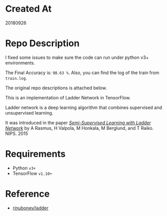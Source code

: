 # Created At
20180926

# Repo Description
I fixed some issues to make sure the code can run under python v3+ environments. 

The Final Accuracy is: `98.63 %`. Also, you can find the log of the train from `train.log`.

The original repo descriptions is attached below.

This is an implementation of Ladder Network in TensorFlow. 

Ladder network is a deep learning algorithm that combines supervised and unsupervised learning. 

It was introduced in the paper _[Semi-Supervised Learning with Ladder Network](https://arxiv.org/abs/1507.02672v2)_ by A Rasmus, H Valpola, M Honkala, M Berglund, and T Raiko. NIPS. 2015

# Requirements
- Python `v3+`
- TensorFlow `v1.10+`

# Reference
- [rinuboney/ladder](https://github.com/rinuboney/ladder)
